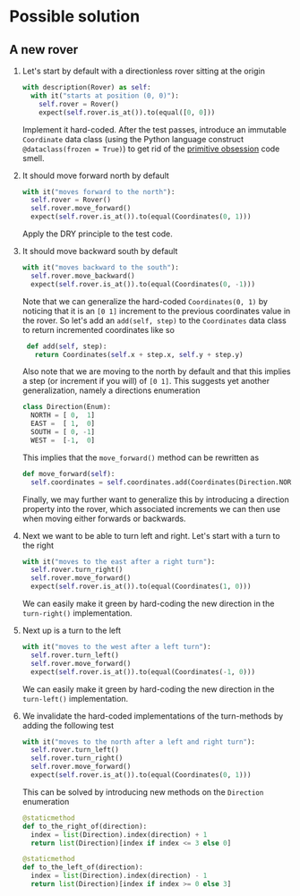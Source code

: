 # Possible solution 

## A new rover

1. Let's start by default with a directionless rover sitting at the origin
   ```python
   with description(Rover) as self:
     with it("starts at position (0, 0)"):
       self.rover = Rover()
       expect(self.rover.is_at()).to(equal([0, 0]))
   ```
   Implement it hard-coded. After the test passes, introduce an
   immutable ``Coordinate`` data class (using the Python language construct ``@dataclass(frozen = True)``)
   to get rid of the [primitive obsession](https://refactoring.guru/smells/primitive-obsession) code smell.

2. It should move forward north by default
   ```python
   with it("moves forward to the north"):
     self.rover = Rover()
     self.rover.move_forward()
     expect(self.rover.is_at()).to(equal(Coordinates(0, 1)))
   ```
   Apply the DRY principle to the test code.

3. It should move backward south by default
   ```python
   with it("moves backward to the south"):
     self.rover.move_backward()
     expect(self.rover.is_at()).to(equal(Coordinates(0, -1)))
   ```

   Note that we can generalize the hard-coded ``Coordinates(0, 1)`` by noticing that
   it is an ``[0 1]`` increment to the previous coordinates value in the rover. So let's
   add an ``add(self, step)`` to the ``Coordinates`` data class to return incremented
   coordinates like so

   ```python
    def add(self, step):
      return Coordinates(self.x + step.x, self.y + step.y)
    ```

   Also note that we are moving to the north by default and that this implies
   a step (or increment if you will) of ``[0 1]``. This suggests yet another generalization,
   namely a directions enumeration

   ```python
   class Direction(Enum):
     NORTH = [ 0,  1]
     EAST =  [ 1,  0]
     SOUTH = [ 0, -1]
     WEST =  [-1,  0]
   ```

   This implies that the ``move_forward()`` method can be rewritten as

   ```python
   def move_forward(self):
     self.coordinates = self.coordinates.add(Coordinates(Direction.NORTH.value[0], Direction.NORTH.value[1]))
   ```

   Finally, we may further want to generalize this by introducing a direction property
   into the rover, which associated increments we can then use when moving either forwards or backwards.

4. Next we want to be able to turn left and right. Let's start with a turn to the right

   ```python 
   with it("moves to the east after a right turn"):
     self.rover.turn_right()
     self.rover.move_forward()
     expect(self.rover.is_at()).to(equal(Coordinates(1, 0)))
   ```

   We can easily make it green by hard-coding the new direction in the ``turn-right()`` implementation.
     
5. Next up is a turn to the left

   ```python 
   with it("moves to the west after a left turn"):
     self.rover.turn_left()
     self.rover.move_forward()
     expect(self.rover.is_at()).to(equal(Coordinates(-1, 0)))
   ```

   We can easily make it green by hard-coding the new direction in the ``turn-left()`` implementation.

6. We invalidate the hard-coded implementations of the turn-methods by adding the following test

   ```python
   with it("moves to the north after a left and right turn"):
     self.rover.turn_left()
     self.rover.turn_right()
     self.rover.move_forward()
     expect(self.rover.is_at()).to(equal(Coordinates(0, 1)))
   ```

   This can be solved by introducing new methods on the ``Direction`` enumeration

   ```python
   @staticmethod
   def to_the_right_of(direction):
     index = list(Direction).index(direction) + 1
     return list(Direction)[index if index <= 3 else 0]

   @staticmethod
   def to_the_left_of(direction):
     index = list(Direction).index(direction) - 1
     return list(Direction)[index if index >= 0 else 3]
  ```


